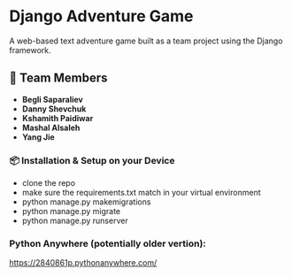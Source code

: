 # Django Adventure Game

A web-based text adventure game built as a team project using the Django framework.

## 👥 Team Members
- **Begli Saparaliev**
- **Danny Shevchuk**
- **Kshamith Paidiwar**
- **Mashal Alsaleh**
- **Yang Jie**

### 📦 Installation & Setup on your Device

- clone the repo
- make sure the requirements.txt match in your virtual environment
- python manage.py makemigrations
- python manage.py migrate
- python manage.py runserver

### Python Anywhere (potentially older vertion):
https://2840861p.pythonanywhere.com/
